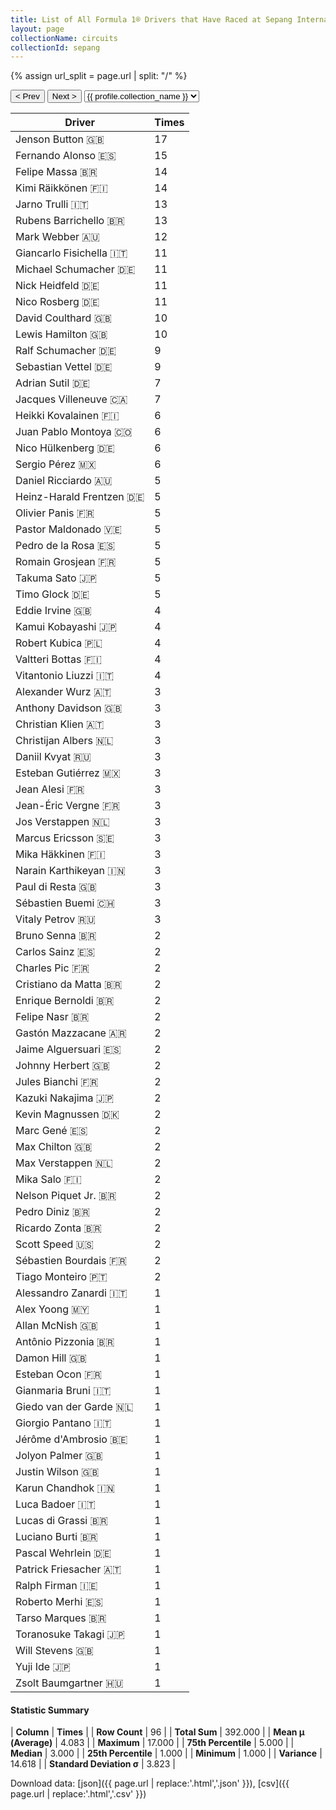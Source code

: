 ```yaml
---
title: List of All Formula 1® Drivers that Have Raced at Sepang International Circuit
layout: page
collectionName: circuits
collectionId: sepang
---
```


{% assign url_split = page.url | split: "/" %}
<div id="collection-navigation">
<button onclick="selector.options[selector.selectedIndex-1].value && (window.location = selector.options[selector.selectedIndex-1].value);">&lt; Prev</button>
<button onclick="selector.options[selector.selectedIndex+1].value && (window.location = selector.options[selector.selectedIndex+1].value);">Next &gt;</button>
<select id="selector" onchange="this.options[this.selectedIndex].value && (window.location = this.options[this.selectedIndex].value);">
  {% for collectionId in site.data[page.collectionName].refs %}
    {% if collectionId == page.collectionId %}
      {% assign selected = "selected" %}
    {% else %}
      {% assign selected = "" %}
    {% endif %}
    {% assign profile = site.data[page.collectionName][collectionId].profile %}
    <option value="/f1/{{ page.collectionName }}/{{ collectionId }}/{{ url_split[4] }}" {{ selected }}>{{ profile.collection_name }}</option>
  {% endfor %}
</select>
</div>

| Driver | Times |
|--|--|
| Jenson Button 🇬🇧 | 17 |
| Fernando Alonso 🇪🇸 | 15 |
| Felipe Massa 🇧🇷 | 14 |
| Kimi Räikkönen 🇫🇮 | 14 |
| Jarno Trulli 🇮🇹 | 13 |
| Rubens Barrichello 🇧🇷 | 13 |
| Mark Webber 🇦🇺 | 12 |
| Giancarlo Fisichella 🇮🇹 | 11 |
| Michael Schumacher 🇩🇪 | 11 |
| Nick Heidfeld 🇩🇪 | 11 |
| Nico Rosberg 🇩🇪 | 11 |
| David Coulthard 🇬🇧 | 10 |
| Lewis Hamilton 🇬🇧 | 10 |
| Ralf Schumacher 🇩🇪 | 9 |
| Sebastian Vettel 🇩🇪 | 9 |
| Adrian Sutil 🇩🇪 | 7 |
| Jacques Villeneuve 🇨🇦 | 7 |
| Heikki Kovalainen 🇫🇮 | 6 |
| Juan Pablo Montoya 🇨🇴 | 6 |
| Nico Hülkenberg 🇩🇪 | 6 |
| Sergio Pérez 🇲🇽 | 6 |
| Daniel Ricciardo 🇦🇺 | 5 |
| Heinz-Harald Frentzen 🇩🇪 | 5 |
| Olivier Panis 🇫🇷 | 5 |
| Pastor Maldonado 🇻🇪 | 5 |
| Pedro de la Rosa 🇪🇸 | 5 |
| Romain Grosjean 🇫🇷 | 5 |
| Takuma Sato 🇯🇵 | 5 |
| Timo Glock 🇩🇪 | 5 |
| Eddie Irvine 🇬🇧 | 4 |
| Kamui Kobayashi 🇯🇵 | 4 |
| Robert Kubica 🇵🇱 | 4 |
| Valtteri Bottas 🇫🇮 | 4 |
| Vitantonio Liuzzi 🇮🇹 | 4 |
| Alexander Wurz 🇦🇹 | 3 |
| Anthony Davidson 🇬🇧 | 3 |
| Christian Klien 🇦🇹 | 3 |
| Christijan Albers 🇳🇱 | 3 |
| Daniil Kvyat 🇷🇺 | 3 |
| Esteban Gutiérrez 🇲🇽 | 3 |
| Jean Alesi 🇫🇷 | 3 |
| Jean-Éric Vergne 🇫🇷 | 3 |
| Jos Verstappen 🇳🇱 | 3 |
| Marcus Ericsson 🇸🇪 | 3 |
| Mika Häkkinen 🇫🇮 | 3 |
| Narain Karthikeyan 🇮🇳 | 3 |
| Paul di Resta 🇬🇧 | 3 |
| Sébastien Buemi 🇨🇭 | 3 |
| Vitaly Petrov 🇷🇺 | 3 |
| Bruno Senna 🇧🇷 | 2 |
| Carlos Sainz 🇪🇸 | 2 |
| Charles Pic 🇫🇷 | 2 |
| Cristiano da Matta 🇧🇷 | 2 |
| Enrique Bernoldi 🇧🇷 | 2 |
| Felipe Nasr 🇧🇷 | 2 |
| Gastón Mazzacane 🇦🇷 | 2 |
| Jaime Alguersuari 🇪🇸 | 2 |
| Johnny Herbert 🇬🇧 | 2 |
| Jules Bianchi 🇫🇷 | 2 |
| Kazuki Nakajima 🇯🇵 | 2 |
| Kevin Magnussen 🇩🇰 | 2 |
| Marc Gené 🇪🇸 | 2 |
| Max Chilton 🇬🇧 | 2 |
| Max Verstappen 🇳🇱 | 2 |
| Mika Salo 🇫🇮 | 2 |
| Nelson Piquet Jr. 🇧🇷 | 2 |
| Pedro Diniz 🇧🇷 | 2 |
| Ricardo Zonta 🇧🇷 | 2 |
| Scott Speed 🇺🇸 | 2 |
| Sébastien Bourdais 🇫🇷 | 2 |
| Tiago Monteiro 🇵🇹 | 2 |
| Alessandro Zanardi 🇮🇹 | 1 |
| Alex Yoong 🇲🇾 | 1 |
| Allan McNish 🇬🇧 | 1 |
| Antônio Pizzonia 🇧🇷 | 1 |
| Damon Hill 🇬🇧 | 1 |
| Esteban Ocon 🇫🇷 | 1 |
| Gianmaria Bruni 🇮🇹 | 1 |
| Giedo van der Garde 🇳🇱 | 1 |
| Giorgio Pantano 🇮🇹 | 1 |
| Jérôme d'Ambrosio 🇧🇪 | 1 |
| Jolyon Palmer 🇬🇧 | 1 |
| Justin Wilson 🇬🇧 | 1 |
| Karun Chandhok 🇮🇳 | 1 |
| Luca Badoer 🇮🇹 | 1 |
| Lucas di Grassi 🇧🇷 | 1 |
| Luciano Burti 🇧🇷 | 1 |
| Pascal Wehrlein 🇩🇪 | 1 |
| Patrick Friesacher 🇦🇹 | 1 |
| Ralph Firman 🇮🇪 | 1 |
| Roberto Merhi 🇪🇸 | 1 |
| Tarso Marques 🇧🇷 | 1 |
| Toranosuke Takagi 🇯🇵 | 1 |
| Will Stevens 🇬🇧 | 1 |
| Yuji Ide 🇯🇵 | 1 |
| Zsolt Baumgartner 🇭🇺 | 1 |

#### Statistic Summary

| **Column** | **Times** |
| **Row Count** | 96 |
| **Total Sum** | 392.000 |
| **Mean μ (Average)** | 4.083 |
| **Maximum** | 17.000 |
| **75th Percentile** | 5.000 |
| **Median** | 3.000 |
| **25th Percentile** | 1.000 |
| **Minimum** | 1.000 |
| **Variance** | 14.618 |
| **Standard Deviation σ** | 3.823 |

Download data: [json]({{ page.url | replace:'.html','.json' }}), [csv]({{ page.url | replace:'.html','.csv' }})
